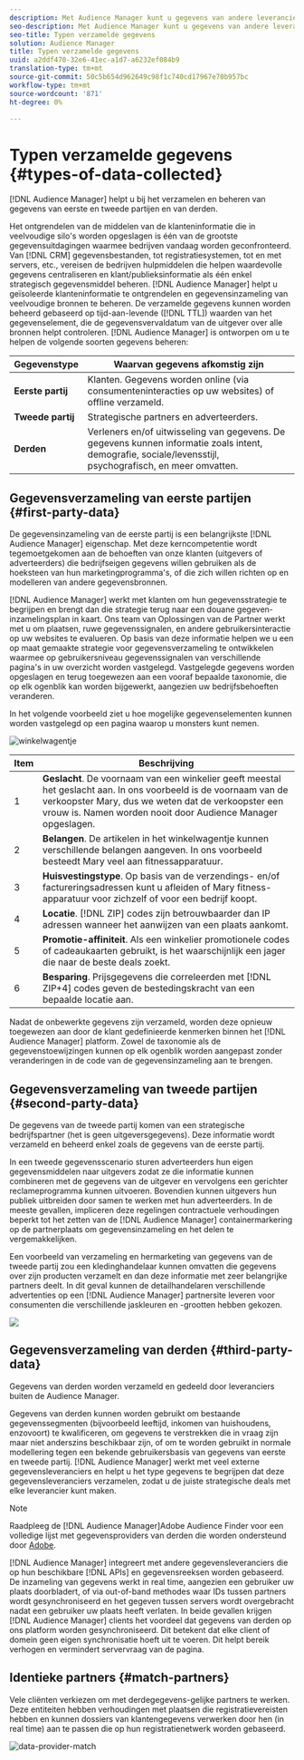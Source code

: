 ```yaml
---
description: Met Audience Manager kunt u gegevens van andere leveranciers, leveranciers en derden verzamelen en beheren.
seo-description: Met Audience Manager kunt u gegevens van andere leveranciers, leveranciers en derden verzamelen en beheren.
seo-title: Typen verzamelde gegevens
solution: Audience Manager
title: Typen verzamelde gegevens
uuid: a2ddf470-32e6-41ec-a1d7-a6232ef084b9
translation-type: tm+mt
source-git-commit: 50c5b654d962649c98f1c740cd17967e70b957bc
workflow-type: tm+mt
source-wordcount: '871'
ht-degree: 0%

---
```



# Typen verzamelde gegevens {#types-of-data-collected}

[!DNL Audience Manager] helpt u bij het verzamelen en beheren van gegevens van eerste en tweede partijen en van derden.

Het ontgrendelen van de middelen van de klanteninformatie die in veelvoudige silo&#39;s worden opgeslagen is één van de grootste gegevensuitdagingen waarmee bedrijven vandaag worden geconfronteerd. Van [!DNL CRM] gegevensbestanden, tot registratiesystemen, tot en met servers, etc., vereisen de bedrijven hulpmiddelen die helpen waardevolle gegevens centraliseren en klant/publieksinformatie als één enkel strategisch gegevensmiddel beheren. [!DNL Audience Manager] helpt u geïsoleerde klanteninformatie te ontgrendelen en gegevensinzameling van veelvoudige bronnen te beheren. De verzamelde gegevens kunnen worden beheerd gebaseerd op tijd-aan-levende ([!DNL TTL]) waarden van het gegevenselement, die de gegevensvervaldatum van de uitgever over alle bronnen helpt controleren. [!DNL Audience Manager] is ontworpen om u te helpen de volgende soorten gegevens beheren:

| Gegevenstype | Waarvan gegevens afkomstig zijn |
|---|---|
| **Eerste partij** | Klanten. Gegevens worden online (via consumenteninteracties op uw websites) of offline verzameld. |
| **Tweede partij** | Strategische partners en adverteerders. |
| **Derden** | Verleners en/of uitwisseling van gegevens. De gegevens kunnen informatie zoals intent, demografie, sociale/levensstijl, psychografisch, en meer omvatten. |

## Gegevensverzameling van eerste partijen {#first-party-data}

De gegevensinzameling van de eerste partij is een belangrijkste [!DNL Audience Manager] eigenschap. Met deze kerncompetentie wordt tegemoetgekomen aan de behoeften van onze klanten (uitgevers of adverteerders) die bedrijfseigen gegevens willen gebruiken als de hoeksteen van hun marketingprogramma&#39;s, of die zich willen richten op en modelleren van andere gegevensbronnen.

<!-- 

c_1st_party_data.xml

 -->

[!DNL Audience Manager] werkt met klanten om hun gegevensstrategie te begrijpen en brengt dan die strategie terug naar een douane gegeven-inzamelingsplan in kaart. Ons team van Oplossingen van de Partner werkt met u om plaatsen, ruwe gegevenssignalen, en andere gebruikersinteractie op uw websites te evalueren. Op basis van deze informatie helpen we u een op maat gemaakte strategie voor gegevensverzameling te ontwikkelen waarmee op gebruikersniveau gegevenssignalen van verschillende pagina&#39;s in uw overzicht worden vastgelegd. Vastgelegde gegevens worden opgeslagen en terug toegewezen aan een vooraf bepaalde taxonomie, die op elk ogenblik kan worden bijgewerkt, aangezien uw bedrijfsbehoeften veranderen.

In het volgende voorbeeld ziet u hoe mogelijke gegevenselementen kunnen worden vastgelegd op een pagina waarop u monsters kunt nemen.

![winkelwagentje](assets/shopping-cart-data.png)

| Item | Beschrijving |
|---|---|
| 1 | **Geslacht**. De voornaam van een winkelier geeft meestal het geslacht aan. In ons voorbeeld is de voornaam van de verkoopster Mary, dus we weten dat de verkoopster een vrouw is. Namen worden nooit door Audience Manager opgeslagen. |
| 2 | **Belangen**. De artikelen in het winkelwagentje kunnen verschillende belangen aangeven. In ons voorbeeld besteedt Mary veel aan fitnessapparatuur. |
| 3 | **Huisvestingstype**. Op basis van de verzendings- en/of factureringsadressen kunt u afleiden of Mary fitness-apparatuur voor zichzelf of voor een bedrijf koopt. |
| 4 | **Locatie**. [!DNL ZIP] codes zijn betrouwbaarder dan IP adressen wanneer het aanwijzen van een plaats aankomt. |
| 5 | **Promotie-affiniteit**. Als een winkelier promotionele codes of cadeaukaarten gebruikt, is het waarschijnlijk een jager die naar de beste deals zoekt. |
| 6 | **Besparing**. Prijsgegevens die correleerden met [!DNL ZIP+4] codes geven de bestedingskracht van een bepaalde locatie aan. |

Nadat de onbewerkte gegevens zijn verzameld, worden deze opnieuw toegewezen aan door de klant gedefinieerde kenmerken binnen het [!DNL Audience Manager] platform. Zowel de taxonomie als de gegevenstoewijzingen kunnen op elk ogenblik worden aangepast zonder veranderingen in de code van de gegevensinzameling aan te brengen.

## Gegevensverzameling van tweede partijen {#second-party-data}

De gegevens van de tweede partij komen van een strategische bedrijfspartner (het is geen uitgeversgegevens). Deze informatie wordt verzameld en beheerd enkel zoals de gegevens van de eerste partij.

<!-- 

c_2nd_party_data.xml

 -->

In een tweede gegevensscenario sturen adverteerders hun eigen gegevensmiddelen naar uitgevers zodat ze die informatie kunnen combineren met de gegevens van de uitgever en vervolgens een gerichter reclameprogramma kunnen uitvoeren. Bovendien kunnen uitgevers hun publiek uitbreiden door samen te werken met hun adverteerders. In de meeste gevallen, impliceren deze regelingen contractuele verhoudingen beperkt tot het zetten van de [!DNL Audience Manager] containermarkering op de partnerplaats om gegevensinzameling en het delen te vergemakkelijken.

Een voorbeeld van verzameling en hermarketing van gegevens van de tweede partij zou een kledinghandelaar kunnen omvatten die gegevens over zijn producten verzamelt en dan deze informatie met zeer belangrijke partners deelt. In dit geval kunnen de detailhandelaren verschillende advertenties op een [!DNL Audience Manager] partnersite leveren voor consumenten die verschillende jaskleuren en -grootten hebben gekozen.

![](assets/shopping-cart-traits.png)

## Gegevensverzameling van derden {#third-party-data}

Gegevens van derden worden verzameld en gedeeld door leveranciers buiten de Audience Manager.

<!-- 

c_3rd_party_data.xml

 -->

Gegevens van derden kunnen worden gebruikt om bestaande gegevenssegmenten (bijvoorbeeld leeftijd, inkomen van huishoudens, enzovoort) te kwalificeren, om gegevens te verstrekken die in vraag zijn maar niet anderszins beschikbaar zijn, of om te worden gebruikt in normale modellering tegen een bekende gebruikersbasis van gegevens van eerste en tweede partij. [!DNL Audience Manager] werkt met veel externe gegevensleveranciers en helpt u het type gegevens te begrijpen dat deze gegevensleveranciers verzamelen, zodat u de juiste strategische deals met elke leverancier kunt maken.

>[!NOTE]
>
>Raadpleeg de [!DNL Audience Manager]Adobe Audience Finder voor een volledige lijst met gegevensproviders van derden die worden ondersteund door [Adobe](https://www.adobe-audience-finder.com/).

[!DNL Audience Manager] integreert met andere gegevensleveranciers die op hun beschikbare [!DNL APIs] en gegevensreeksen worden gebaseerd. De inzameling van gegevens werkt in real time, aangezien een gebruiker uw plaats doorbladert, of via out-of-band methodes waar IDs tussen partners wordt gesynchroniseerd en het gegeven tussen servers wordt overgebracht nadat een gebruiker uw plaats heeft verlaten. In beide gevallen krijgen [!DNL Audience Manager] clients het voordeel dat gegevens van derden op ons platform worden gesynchroniseerd. Dit betekent dat elke client of domein geen eigen synchronisatie hoeft uit te voeren. Dit helpt bereik verhogen en vermindert servervraag van de pagina.

## Identieke partners {#match-partners}

Vele cliënten verkiezen om met derdegegevens-gelijke partners te werken. Deze entiteiten hebben verhoudingen met plaatsen die registratievereisten hebben en kunnen dossiers van klantengegevens verwerken door hen (in real time) aan te passen die op hun registratienetwerk worden gebaseerd.

![data-provider-match](assets/data-provider-match.png)
